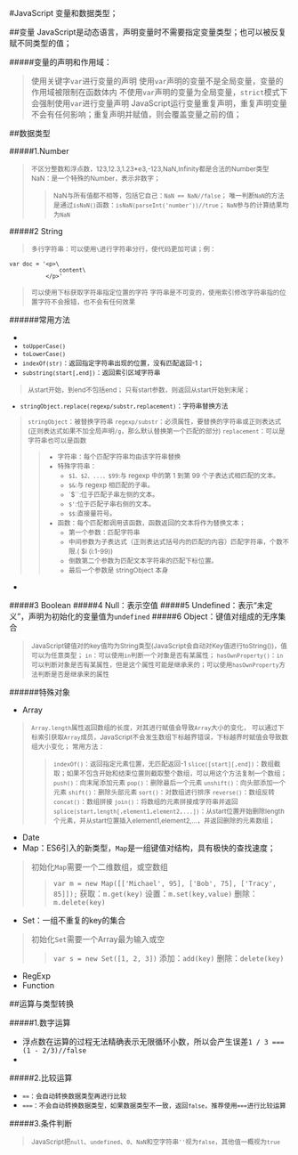 #JavaScript 变量和数据类型；


##变量
JavaScript是动态语言，声明变量时不需要指定变量类型；也可以被反复赋不同类型的值；

#####变量的声明和作用域：

> 使用关键字`var`进行变量的声明
> 使用`var`声明的变量不是全局变量，变量的作用域被限制在函数体内
> 不使用`var`声明的变量为全局变量，`strict`模式下会强制使用`var`进行变量声明
> JavaScript运行变量重复声明，重复声明变量不会有任何影响；重复声明并赋值，则会覆盖变量之前的值；


##数据类型

#####1.Number

> <small>不区分整数和浮点数，123,12.3,1.23*e3,-123,NaN,Infinity都是合法的Number类型
> NaN：是一个特殊的Number，表示非数字；
>> NaN与所有值都不相等，包括它自己：`NaN == NaN//false`；
>> 唯一判断`NaN`的方法是通过`isNaN()`函数：`isNaN(parseInt('number'))//true`；
>> `NaN`参与的计算结果均为`NaN`</small>

#####2 String

> <small>多行字符串：可以使用`\`进行字符串分行，使代码更加可读；例：

	var doc = '<p>\
				   content\
			   </p>'

> 可以使用下标获取字符串指定位置的字符
> 字符串是不可变的，使用索引修改字符串指的位置字符不会报错，也不会有任何效果
> </small>

######常用方法
+ <small>
+ `toUpperCase()`
+ `toLowerCase()`
+ `indexOf(str)`：返回指定字符串出现的位置，没有匹配返回-1；
+ `substring(start[,end])`：返回索引区域字符串
> 从start开始，到end不包括end；
> 只有start参数，则返回从start开始到末尾；
+ `stringObject.replace(regexp/substr,replacement)`：字符串替换方法
> `stringObject`：被替换字符串
> `regexp/substr`：必须属性，要替换的字符串或正则表达式(正则表达式如果不加全局声明`/g`，那么默认替换第一个匹配的部分)
> `replacement`：可以是字符串也可以是函数
>> + 字符串：每个匹配字符串均由该字符串替换
>> + 特殊字符串：
>> 		- `$1、$2、...、$99`:与 regexp 中的第 1 到第 99 个子表达式相匹配的文本。
>> 		- `$&`:与 regexp 相匹配的子串。
>> 		- `$\``:位于匹配子串左侧的文本。
>> 		- `$'`:位于匹配子串右侧的文本。
>> 		- `$$`:直接量符号。
>> + 函数：每个匹配都调用该函数，函数返回的文本将作为替换文本；
>> 		- 第一个参数：匹配字符串
>> 		- 中间参数为子表达式（正则表达式括号内的匹配的内容）匹配字符串，个数不限.( $i (i:1-99))
>> 		- 倒数第二个参数为匹配文本字符串的匹配下标位置。
>> 		- 最后一个参数是 stringObject 本身

+ </small>

#####3 Boolean
#####4 Null：表示空值
#####5 Undefined：表示“未定义”，声明为初始化的变量值为`undefined`
#####6 Object：键值对组成的无序集合

> <small>JavaScript键值对的key值均为String类型(JavaScript会自动对Key值进行toString())，值可以为任意类型；
> `in`：可以使用`in`判断一个对象是否有某属性；
> `hasOwnProperty()`：`in`可以判断对象是否有某属性，但是这个属性可能是继承来的；可以使用`hasOwnProperty`方法判断是否是继承来的属性
> </small>

######特殊对象
+ Array
> <small>`Array.length`属性返回数组的长度，对其进行赋值会导致`Array`大小的变化，
> 可以通过下标索引获取`Array`成员，JavaScript不会发生数组下标越界错误，下标越界时赋值会导致数组大小变化；
> 常用方法：
>> `indexOf()`：返回指定元素位置，无匹配返回-1
>> `slice([start][,end])`：数组截取；如果不包含开始和结束位置则截取整个数组，可以用这个方法复制一个数组；
>> `push()`：向末尾添加元素
>> `pop()`：删除最后一个元素
>> `unshift()`：向头部添加一个元素
>> `shift()`：删除头部元素
>> `sort()`：对数组进行排序
>> `reverse()`：数组反转
>> `concat()`：数组拼接
>> `join()`：将数组的元素拼接成字符串并返回
>> `splice(start,length[,element1,element2,...])`：从start位置开始删除length个元素，并从start位置插入element1,element2,...，并返回删除的元素数组；
>>  </small>
+ Date
+ Map：ES6引入的新类型，`Map`是一组键值对结构，具有极快的查找速度；
> 初始化`Map`需要一个二维数组，或空数组
>> `var m = new Map([['Michael', 95], ['Bob', 75], ['Tracy', 85]]);`
>> 获取：`m.get(key)`
>> 设置：`m.set(key,value)`
>> 删除：`m.delete(key)`
+ Set：一组不重复的key的集合
> 初始化`Set`需要一个Array最为输入或空
>> `var s = new Set([1, 2, 3])`
>> 添加：`add(key)`
>> 删除：`delete(key)`
+ RegExp
+ Function


##运算与类型转换

#####1.数字运算

+ 浮点数在运算的过程无法精确表示无限循环小数，所以会产生误差`1 / 3 === (1 - 2/3)//false`
+ 

#####2.比较运算

+ <small>`==`：会自动转换数据类型再进行比较
+ `===`：不会自动转换数据类型，如果数据类型不一致，返回`false`，推荐使用`===`进行比较运算</small>

#####3.条件判断
> <small>JavaScript把`null`、`undefined`、`0`、`NaN`和空字符串`''`视为`false`，其他值一概视为`true`</small>
> 
